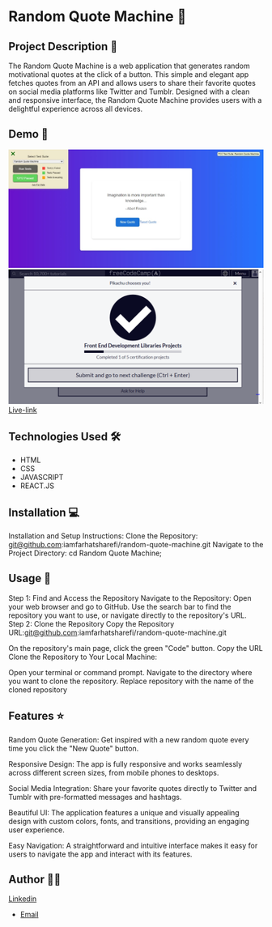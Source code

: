 # Random Quote Machine 🚀

## Project Description 📝
The Random Quote Machine is a web application that generates random motivational quotes at the click of a button. This simple and elegant app fetches quotes from an API and allows users to share their favorite quotes on social media platforms like Twitter and Tumblr. Designed with a clean and responsive interface, the Random Quote Machine provides users with a delightful experience across all devices.


## Demo 📸


![Demo](./src/images/random%20image.jpg)
![FreeCodeCamp](./src/images/freecodecamp.PNG)
<br>
 [Live-link](https://unrivaled-longma-61cec5.netlify.app)


## Technologies Used 🛠️

- HTML
- CSS
- JAVASCRIPT
- REACT.JS

## Installation 💻

Installation and Setup Instructions:
Clone the Repository:
git@github.com:iamfarhatsharefi/random-quote-machine.git
Navigate to the Project Directory:
cd Random Quote Machine;


## Usage 🎯

Step 1: Find and Access the Repository
Navigate to the Repository:
Open your web browser and go to GitHub.
Use the search bar to find the repository you want to use, or navigate directly to the repository's URL.
Step 2: Clone the Repository 
Copy the Repository URL:git@github.com:iamfarhatsharefi/random-quote-machine.git

On the repository's main page, click the green "Code" button.
Copy the URL 
Clone the Repository to Your Local Machine:


Open your terminal or command prompt.
Navigate to the directory where you want to clone the repository.
Replace repository with the name of the cloned repository


## Features ⭐

Random Quote Generation: Get inspired with a new random quote every time you click the "New Quote" button.

Responsive Design: The app is fully responsive and works seamlessly across different screen sizes, from mobile phones to desktops.

Social Media Integration: Share your favorite quotes directly to Twitter and Tumblr with pre-formatted messages and hashtags.

Beautiful UI: The application features a unique and visually appealing design with custom colors, fonts, and transitions, providing an engaging user experience.

Easy Navigation: A straightforward and intuitive interface makes it easy for users to navigate the app and interact with its features.

## Author 👩‍💻

[Linkedin](https://www.linkedin.com/in/farhat-sharefi-13a101309?utm_source=share&utm_campaign=share_via&utm_content=profile&utm_medium=android_app)
- [Email](sharefifarhat@gmail.com)

